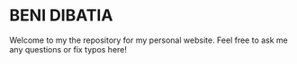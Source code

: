 # BENI DIBATIA

Welcome to my the repository for my personal website. Feel free to ask me any questions or fix typos here!
